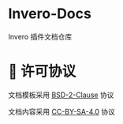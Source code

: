 # Invero-Docs
Invero 插件文档仓库

# 📄 许可协议

文档模板采用 [BSD-2-Clause](./LICENSE) 协议

文档内容采用 [CC-BY-SA-4.0](./LICENSE-docs) 协议

